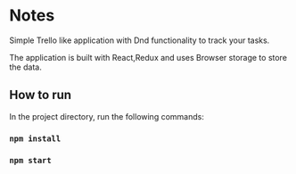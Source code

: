 # Notes

Simple Trello like application with Dnd functionality to track your tasks.

The application is built with React,Redux and uses Browser storage to store the data. 

## How to run

In the project directory, run the following commands:

### `npm install`
### `npm start`
